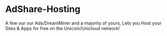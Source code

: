 # AdShare-Hosting
A few our our Ads/DreamMiner and a majority of yours, Lets you Host your Sites &amp; Apps for free on the Unicoin/Unicloud network!
